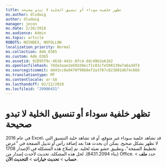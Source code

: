 ```yaml
---
title: تظهر خلفية سوداء أو تنسيق الخلية لا تبدو صحيحة
ms.author: dludwig
author: dludwig
manager: jecon
ms.date: 2/26/2018
ms.audience: Admin
ms.topic: article
ROBOTS: NOINDEX, NOFOLLOW
localization_priority: Normal
ms.collection: Adm_O365
ms.custom: Adm_O365
ms.assetid: 92095f9c-4610-443c-8fc4-ddc49b2e6162
ms.openlocfilehash: 7dda3aae2e692d9ecf1c83cfe598139a7aba3df4
ms.sourcegitcommit: dd43cc0a9470f98b8ef2a3787c823801d674c666
ms.translationtype: MT
ms.contentlocale: ar-SA
ms.lasthandoff: 02/12/2019
ms.locfileid: "29906431"
---
```

# <a name="a-black-background-appears-or-cell-formatting-doesnt-look-right"></a>تظهر خلفية سوداء أو تنسيق الخلية لا تبدو صحيحة

في عام 2016 Excel، قد تشاهد خلفية سوداء غير متوقع، أو قد تشاهد خلية التنسيق التي لا تظهر بشكل صحيح. يمكن أن يحدث هذا بعد إضافة رأس أو تذييل الصفحة في "عرض تخطيط الصفحة"، وتطبيق حشو تعبئة لخلية. تم إصلاح هذه المشكلة في الإصدار 1708 (بناء 8431.2094). لحل هذه المشكلة، تحديث لأحدث إصدار من Office. حدد **ملف** \> **حساب** \> **تحديث خيارات** \> **التحديث الآن**.
  

